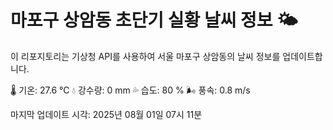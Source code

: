 
# 마포구 상암동 초단기 실황 날씨 정보 🌤️

이 리포지토리는 기상청 API를 사용하여 서울 마포구 상암동의 날씨 정보를 업데이트합니다. 

🌡️ 기온: 27.6 ℃
💧 강수량: 0 mm
💦 습도: 80 %
🌬️ 풍속: 0.8 m/s

마지막 업데이트 시각: 2025년 08월 01일 07시 11분    
